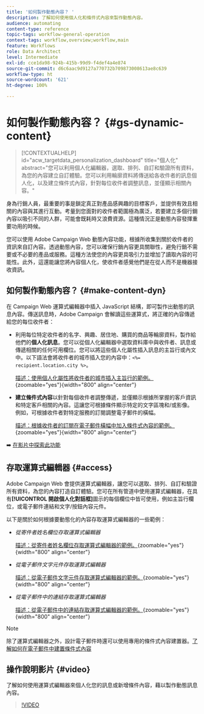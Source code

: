 ```yaml
---
title: '如何製作動態內容？ '
description: 了解如何使用個人化和條件式內容來製作動態內容。
audience: automating
content-type: reference
topic-tags: workflow-general-operation
context-tags: workflow,overview;workflow,main
feature: Workflows
role: Data Architect
level: Intermediate
exl-id: cce1da98-924b-415b-99d9-f4def4a4e874
source-git-commit: d6c6aac9d9127a770732b709873008613ae8c639
workflow-type: ht
source-wordcount: '621'
ht-degree: 100%

---
```


# 如何製作動態內容？  {#gs-dynamic-content}

>[!CONTEXTUALHELP]
>id="acw_targetdata_personalization_dashboard"
>title="個人化"
>abstract="您可以利用個人化編輯器，選取、排列、自訂和驗證所有資料，為您的內容建立自訂體驗。您可以利用輪廓資料將傳送給各收件者的訊息個人化，以及建立條件式內容，針對每位收件者調整訊息，並僅顯示相關內容。"

身為行銷人員，最重要的事是鎖定真正對產品感興趣的目標客戶，並提供有效且相關的內容與其進行互動。考量到您面對的收件者範圍極為廣泛，若要建立多個行銷內容以吸引不同的人群，可能會既耗時又浪費資源。這種情況正是動態內容發揮重要功用的時候。

您可以使用 Adobe Campaign Web 動態內容功能，根據所收集到關於收件者的資訊來自訂內容。透過動態內容，您可以確保行銷內容更具關聯性，避免行銷不需要或不必要的產品或服務。這種方法使您的內容更具吸引力並增加了讀取內容的可能性。此外，這還能讓您將內容個人化，使收件者感覺他們是在從人而不是機器接收資訊。

## 如何製作動態內容？  {#make-content-dyn}

在 Campaign Web 運算式編輯器中插入 JavaScript 結構，即可製作出動態的訊息內容。傳送訊息時，Adobe Campaign 會解讀這些運算式，將正確的內容傳遞給您的每位收件者：

* 利用每位特定收件者的名字、興趣、居住地、購買的商品等輪廓資料，製作給他們的&#x200B;**個人化訊息**。您可以從個人化編輯器中選取資料庫中與收件者、訊息或傳遞相關的任何可用欄位。您可以將這些個人化屬性插入訊息的主旨行或內文中。以下語法會將收件者的城市插入您的內容中：`<%= recipient.location.city %>`。

  [描述：使用個人化屬性將收件者的城市插入主旨行的範例。](assets/perso-subject-line.png){zoomable="yes"}{width="800" align="center"}

* **建立條件式內容**&#x200B;以針對每個收件者調整傳遞，並僅顯示根據所掌握的客戶資訊和特定客戶相關的內容。這讓您可根據條件顯示特定的文字區塊和/或影像。例如，可根據收件者對特定服務的訂閱調整電子郵件的橫幅。

  [描述：根據收件者的訂閱在電子郵件橫幅中加入條件式內容的範例。](assets/condition-sample.png){zoomable="yes"}{width="800" align="center"}

➡️ [在影片中探索此功能](#video)

## 存取運算式編輯器 {#access}

Adobe Campaign Web 會提供運算式編輯器，讓您可以選取、排列、自訂和驗證所有資料，為您的內容打造自訂體驗。您可在所有管道中使用運算式編輯器，在具有&#x200B;**[!UICONTROL 開啟個人化對話框]**&#x200B;圖示的每個欄位中皆可使用，例如主旨行欄位，或電子郵件連結和文字/按鈕內容元件。

以下是關於如何根據要動態化的內容存取運算式編輯器的一些範例：

* *從寄件者姓名欄位存取運算式編輯器*

  [描述：從寄件者姓名欄位存取運算式編輯器的範例。](assets/expression-editor-access.png){zoomable="yes"}{width="800" align="center"}

* *從電子郵件文字元件存取運算式編輯器*

  [描述：從電子郵件文字元件存取運算式編輯器的範例。](assets/expression-editor-access-email.png){zoomable="yes"}{width="800" align="center"}

* *從電子郵件中的連結存取運算式編輯器*

  [描述：從電子郵件中的連結存取運算式編輯器的範例。](assets/perso-link-insert-icon.png){zoomable="yes"}{width="800" align="center"}

>[!NOTE]
>
>除了運算式編輯器之外，設計電子郵件時還可以使用專用的條件式內容建置器。[了解如何在電子郵件中建置條件式內容](conditions.md)

## 操作說明影片 {#video}

了解如何使用運算式編輯器來個人化您的訊息或新增條件內容，藉以製作動態訊息內容。

>[!VIDEO](https://video.tv.adobe.com/v/3425795?quality=12)